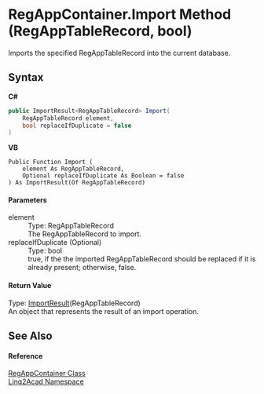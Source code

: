 # RegAppContainer.Import Method (RegAppTableRecord, bool)
 

Imports the specified RegAppTableRecord into the current database.

## Syntax

**C#**<br />
``` C#
public ImportResult<RegAppTableRecord> Import(
	RegAppTableRecord element,
	bool replaceIfDuplicate = false
)
```

**VB**<br />
``` VB
Public Function Import ( 
	element As RegAppTableRecord,
	Optional replaceIfDuplicate As Boolean = false
) As ImportResult(Of RegAppTableRecord)
```


#### Parameters
<dl><dt>element</dt><dd>Type: RegAppTableRecord<br />The RegAppTableRecord to import.</dd><dt>replaceIfDuplicate (Optional)</dt><dd>Type: bool<br />true, if the the imported RegAppTableRecord should be replaced if it is already present; otherwise, false.</dd></dl>

#### Return Value
Type: <a href="T_Linq2Acad_ImportResult_1.md">ImportResult</a>(RegAppTableRecord)<br />An object that represents the result of an import operation.

## See Also


#### Reference
<a href="T_Linq2Acad_RegAppContainer.md">RegAppContainer Class</a><br /><a href="N_Linq2Acad.md">Linq2Acad Namespace</a><br />
